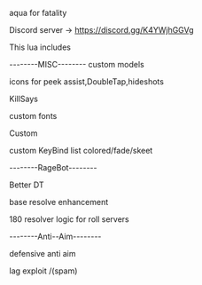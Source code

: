 

aqua for fatality

Discord server -> https://discord.gg/K4YWjhGGVg

This lua includes

         
--------MISC--------
custom models

icons for peek assist,DoubleTap,hideshots

KillSays

custom fonts 

Custom 

custom KeyBind list colored/fade/skeet

--------RageBot--------

Better DT

base resolve enhancement 

180 resolver logic for roll servers



--------Anti--Aim--------

defensive anti aim

lag exploit /(spam)

